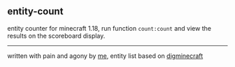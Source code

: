 ## entity-count

entity counter for minecraft 1.18, run function `count:count` and view the results on the scoreboard display.

---

written with pain and agony by [me](https://plexion.dev/me), entity list based on [digminecraft](https://www.digminecraft.com/lists/entity_list_pc.php)
